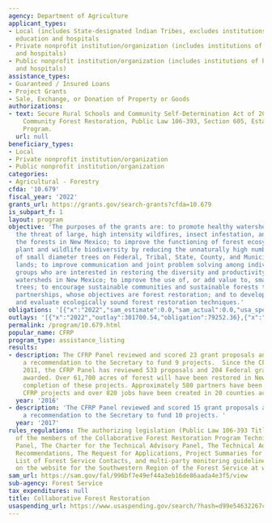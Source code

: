 ```yaml
---
agency: Department of Agriculture
applicant_types:
- Local (includes State-designated lndian Tribes, excludes institutions of higher
  education and hospitals
- Private nonprofit institution/organization (includes institutions of higher education
  and hospitals)
- Public nonprofit institution/organization (includes institutions of higher education
  and hospitals)
assistance_types:
- Guaranteed / Insured Loans
- Project Grants
- Sale, Exchange, or Donation of Property or Goods
authorizations:
- text: Secure Rural Schools and Community Self-Determination Act of 2000, Title VI-
    Community Forest Restoration, Public Law 106-393, Section 605, Establishment of
    Program.
  url: null
beneficiary_types:
- Local
- Private nonprofit institution/organization
- Public nonprofit institution/organization
categories:
- Agricultural - Forestry
cfda: '10.679'
fiscal_year: '2022'
grants_url: https://grants.gov/search-grants?cfda=10.679
is_subpart_f: 1
layout: program
objective: 'The purposes of the grants are: to promote healthy watersheds and reduce
  the threat of large, high intensity wildfires, insect infestation, and disease in
  the forests in New Mexico; to improve the functioning of forest ecosystems and enhance
  plant and wildlife biodiversity by reducing the unnaturally high number and density
  of small diameter trees on Federal, Tribal, State, County, and Municipal forest
  lands; to improve communication and joint problem solving among individuals and
  groups who are interested in restoring the diversity and productivity of forested
  watersheds in New Mexico; to improve the use of, or add value to, small diameter
  trees; to encourage sustainable communities and sustainable forests through collaborative
  partnerships, whose objectives are forest restoration; and to develop, demonstrate,
  and evaluate ecologically sound forest restoration techniques.'
obligations: '[{"x":"2022","sam_estimate":0.0,"sam_actual":0.0,"usa_spending_actual":70390.39},{"x":"2023","sam_estimate":0.0,"sam_actual":150000.0,"usa_spending_actual":-357853.23},{"x":"2024","sam_estimate":0.0,"sam_actual":0.0,"usa_spending_actual":-21803.16}]'
outlays: '[{"x":"2022","outlay":301700.54,"obligation":79252.36},{"x":"2023","outlay":340433.79,"obligation":0.0},{"x":"2024","outlay":0.0,"obligation":0.0}]'
permalink: /program/10.679.html
popular_name: CFRP
program_type: assistance_listing
results:
- description: The CFRP Panel reviewed and scored 23 grant proposals and submitted
    a recommendation to the Secretary to fund 9 projects.  Since the CFRP began in
    2011, the CFRP Panel has reviewed 533 proposals and 204 Federal grants have been
    awarded. Over 61,700 acres of forest will have been restored in New Mexico upon
    completion of these projects. Approximately 580 partners have been involved in
    CFRP projects and over 820 jobs have been created in 20 counties across New Mexico.
  year: '2016'
- description: 'The CFRP Panel reviewed and scored 15 grant proposals and submitted
    a recommendation to the Secretary to fund 10 projects. '
  year: '2017'
rules_regulations: The authorizing legislation (Public Law 106-393 Title VI), a list
  of the members of the Collaborative Forest Restoration Program Technical Advisory
  Panel, The Charter for the Technical Advisory Panel, The Technical Advisory Panel
  Recommendations, The Request for Applications, Project Summaries for funded activities,  a
  List of Forest Service Contacts, and multi-party monitoring guidelines can be found
  on the website for the Southwestern Region of the Forest Service at www.fs.usda.gov/goto/r3/cfrp.
sam_url: https://sam.gov/fal/996bf7e49ef44a3eb16de86aada4e3f5/view
sub-agency: Forest Service
tax_expenditures: null
title: Collaborative Forest Restoration
usaspending_url: https://www.usaspending.gov/search/?hash=d99e54632267c169bb5d1c58782f470a
---
```

